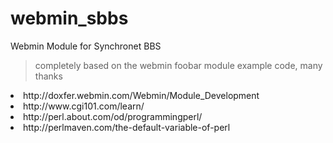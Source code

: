 # webmin_sbbs
Webmin Module for Synchronet BBS 

>completely based on the webmin foobar module example code, many thanks

<li>http://doxfer.webmin.com/Webmin/Module_Development</li>
<li>http://www.cgi101.com/learn/</li>
<li>http://perl.about.com/od/programmingperl/</li>
<li>http://perlmaven.com/the-default-variable-of-perl</li>
